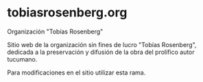 # tobiasrosenberg.org
Organización "Tobías Rosenberg"

Sitio web de la organización sin fines de lucro "Tobías Rosenberg", dedicada a la preservación y difusión de la obra del prolífico autor tucumano.

Para modificaciones en el sitio utilizar esta rama.